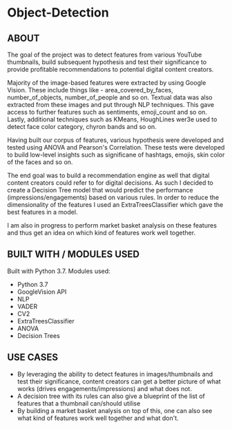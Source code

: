 # Object-Detection

## ABOUT

The goal of the project was to detect features from various YouTube thumbnails, build subsequent hypothesis and test their significance to provide profitable recommendations to potential digital content creators.

Majority of the image-based features were extracted by using Google Vision. These include things like - area_covered_by_faces, number_of_objects, number_of_people and so on. Textual data was also extracted from these images and put through NLP techniques. This gave access to further features such as sentiments, emoji_count and so on. Lastly, additional techniques such as KMeans, HoughLines wer3e used to detect face color category, chyron bands and so on. 

Having built our corpus of features, various hypothesis were developed and tested using ANOVA and Pearson's Correlation. These tests were developed to build low-level insights such as significane of hashtags, emojis, skin color of the faces and so on. 

The end goal was to build a recommendation engine as well that digital content creators could refer to for digital decisions. As such I decided to create a Decision Tree model that would predict the performance (impressions/engagements) based on various rules. In order to reduce the dimensionality of the features I used an ExtraTreesClassifier which gave the best features in a model. 

I am also in progress to perform market basket analysis on these features and thus get an idea on which kind of features work well together. 

## BUILT WITH / MODULES USED

Built with Python 3.7. Modules used:
 - Python 3.7
 - GoogleVision API
 - NLP
 - VADER
 - CV2
 - ExtraTreesClassifier
 - ANOVA
 - Decision Trees

## USE CASES
 - By leveraging the ability to detect features in images/thumbnails and test their significance, content creators can get a better picture of what works (drives engagements/impressions) and what does not.
 - A decision tree with its rules can also give a blueprint of the list of features that a thumbnail can/should utilise
 - By building a market basket analysis on top of this, one can also see what kind of features work well together and what don't.
